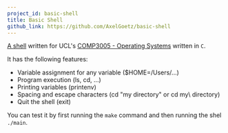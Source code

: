 ```yaml
---
project_id: basic-shell
title: Basic Shell
github_link: https://github.com/AxelGoetz/basic-shell
---
```


[A shell](https://github.com/AxelGoetz/basic-shell) written for UCL's [COMP3005 - Operating Systems](http://www.cs.ucl.ac.uk/students/syllabus/undergrad/3005_operating_systems/) written in `C`.

It has the following features:

<ul>
<li>Variable assignment for any variable ($HOME=/Users/...)</li>
<li>Program execution (ls, cd, ...)</li>
<li>Printing variables (printenv)</li>
<li>Spacing and escape characters (cd "my directory" or cd my\ directory)</li>
<li>Quit the shell (exit)</li>
</ul>

You can test it by first running the `make` command and then running the shel `./main`.
